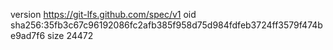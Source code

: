 version https://git-lfs.github.com/spec/v1
oid sha256:35fb3c67c96192086fc2afb385f958d75d984fdfeb3724ff3579f474be9ad7f6
size 24472
